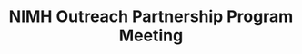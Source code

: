 ---
title: "NIMH Outreach Partnership Program Meeting"
project_id: 
conf_date: 2004-02-06
conference_id: ""
presenters:
   - peter_bandettini
summary: "<p>NIMH Outreach Partnership Program Meeting</p>"
file: /assets/presentations/T145.ppt
filename: T145.ppt
layout: presentation
---